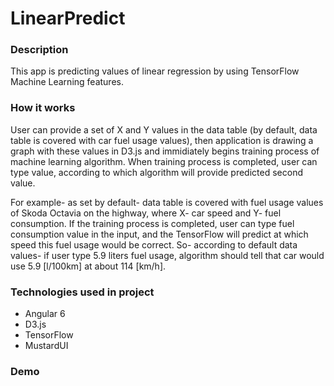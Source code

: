 # LinearPredict

### Description 
This app is predicting values of linear regression by using TensorFlow Machine Learning features.

### How it works
User can provide a set of X and Y values in the data table (by default, data table is covered with car fuel usage values), then application is drawing a graph with these values in D3.js and immidiately begins training process of machine learning algorithm. When training process is completed, user can type value, according to which algorithm will provide predicted second value.

For example- as set by default- data table is covered with fuel usage values of Skoda Octavia on the highway, where X- car speed and Y- fuel consumption. If the training process is completed, user can type fuel consumption value in the input, and the TensorFlow will predict at which speed this fuel usage would be correct. So- according to default data values- if user type 5.9 liters fuel usage, algorithm should tell that car would use 5.9 [l/100km] at about 114 [km/h]. 

### Technologies used in project
* Angular 6
* D3.js
* TensorFlow
* MustardUI

### Demo

